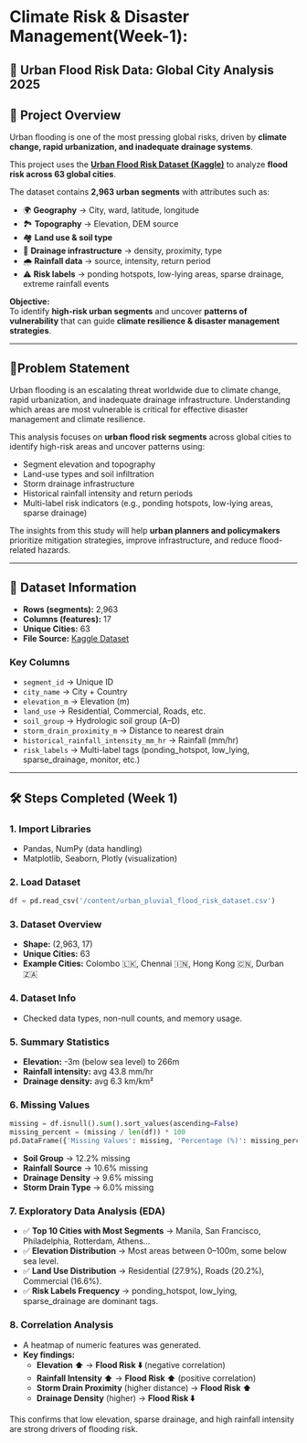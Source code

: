 # Climate Risk & Disaster Management(Week-1):
## 🌊 Urban Flood Risk Data: Global City Analysis 2025

## 📌 Project Overview  
Urban flooding is one of the most pressing global risks, driven by **climate change, rapid urbanization, and inadequate drainage systems**.  

This project uses the **[Urban Flood Risk Dataset (Kaggle)](https://www.kaggle.com/datasets/pratyushpuri/urban-flood-risk-data-global-city-analysis-2025/data)** to analyze **flood risk across 63 global cities**.  

The dataset contains **2,963 urban segments** with attributes such as:  
- 🌍 **Geography** → City, ward, latitude, longitude  
- 🏞️ **Topography** → Elevation, DEM source  
- 🏘️ **Land use & soil type**  
- 🚰 **Drainage infrastructure** → density, proximity, type  
- 🌧️ **Rainfall data** → source, intensity, return period  
- ⚠️ **Risk labels** → ponding hotspots, low-lying areas, sparse drainage, extreme rainfall events  

**Objective:**  
To identify **high-risk urban segments** and uncover **patterns of vulnerability** that can guide **climate resilience & disaster management strategies**.  

---

## 📌**Problem Statement**

Urban flooding is an escalating threat worldwide due to climate change, rapid urbanization, and inadequate drainage infrastructure. Understanding which areas are most vulnerable is critical for effective disaster management and climate resilience.  

This analysis focuses on **urban flood risk segments** across global cities to identify high-risk areas and uncover patterns using:  

- Segment elevation and topography  
- Land-use types and soil infiltration  
- Storm drainage infrastructure  
- Historical rainfall intensity and return periods  
- Multi-label risk indicators (e.g., ponding hotspots, low-lying areas, sparse drainage)  

The insights from this study will help **urban planners and policymakers** prioritize mitigation strategies, improve infrastructure, and reduce flood-related hazards.


---

## 📂 Dataset Information  
- **Rows (segments):** 2,963  
- **Columns (features):** 17  
- **Unique Cities:** 63  
- **File Source:** [Kaggle Dataset](https://www.kaggle.com/datasets/pratyushpuri/urban-flood-risk-data-global-city-analysis-2025/data)  

### Key Columns  
- `segment_id` → Unique ID  
- `city_name` → City + Country  
- `elevation_m` → Elevation (m)  
- `land_use` → Residential, Commercial, Roads, etc.  
- `soil_group` → Hydrologic soil group (A–D)  
- `storm_drain_proximity_m` → Distance to nearest drain  
- `historical_rainfall_intensity_mm_hr` → Rainfall (mm/hr)  
- `risk_labels` → Multi-label tags (ponding_hotspot, low_lying, sparse_drainage, monitor, etc.)  

---

## 🛠️ Steps Completed (Week 1)  

### 1. Import Libraries  
- Pandas, NumPy (data handling)  
- Matplotlib, Seaborn, Plotly (visualization)  

### 2. Load Dataset  
```python
df = pd.read_csv('/content/urban_pluvial_flood_risk_dataset.csv') 
```

### 3. Dataset Overview  
- **Shape:** (2,963, 17)  
- **Unique Cities:** 63  
- **Example Cities:** Colombo 🇱🇰, Chennai 🇮🇳, Hong Kong 🇨🇳, Durban 🇿🇦  

### 4. Dataset Info  
- Checked data types, non-null counts, and memory usage.  

### 5. Summary Statistics  
- **Elevation:** -3m (below sea level) to 266m  
- **Rainfall intensity:** avg 43.8 mm/hr  
- **Drainage density:** avg 6.3 km/km²  

### 6. Missing Values  
```python
missing = df.isnull().sum().sort_values(ascending=False)
missing_percent = (missing / len(df)) * 100
pd.DataFrame({'Missing Values': missing, 'Percentage (%)': missing_percent})
```
- **Soil Group** → 12.2% missing  
- **Rainfall Source** → 10.6% missing  
- **Drainage Density** → 9.6% missing  
- **Storm Drain Type** → 6.0% missing  

### 7. Exploratory Data Analysis (EDA)  
- ✅ **Top 10 Cities with Most Segments** → Manila, San Francisco, Philadelphia, Rotterdam, Athens…  
- ✅ **Elevation Distribution** → Most areas between 0–100m, some below sea level.  
- ✅ **Land Use Distribution** → Residential (27.9%), Roads (20.2%), Commercial (16.6%).  
- ✅ **Risk Labels Frequency** → ponding_hotspot, low_lying, sparse_drainage are dominant tags.  

### 8. Correlation Analysis  
- A heatmap of numeric features was generated.  
- **Key findings:**  
  - **Elevation ⬆️** → **Flood Risk ⬇️** (negative correlation)  
  - **Rainfall Intensity ⬆️** → **Flood Risk ⬆️** (positive correlation)  
  - **Storm Drain Proximity** (higher distance) → **Flood Risk ⬆️**  
  - **Drainage Density** (higher) → **Flood Risk ⬇️**  

This confirms that low elevation, sparse drainage, and high rainfall intensity are strong drivers of flooding risk.


